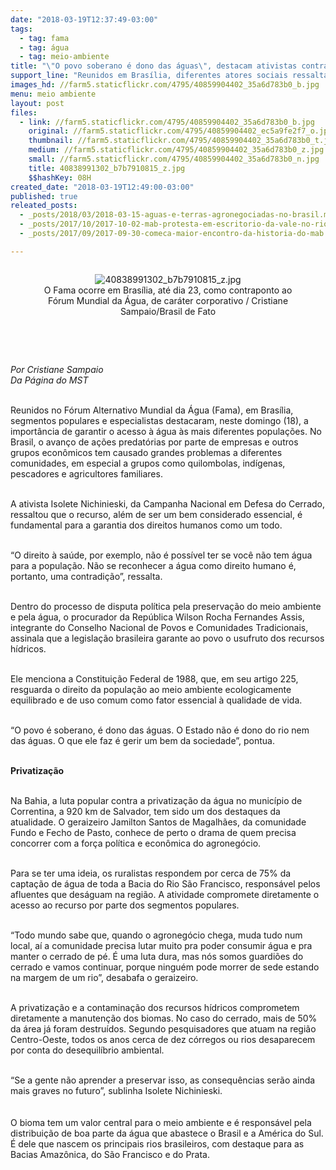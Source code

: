```yaml
---
date: "2018-03-19T12:37:49-03:00"
tags:
  - tag: fama
  - tag: água
  - tag: meio-ambiente
title: "\"O povo soberano é dono das águas\", destacam ativistas contrários à privatização\n"
support_line: "Reunidos em Brasília, diferentes atores sociais ressaltam a importância do recurso para preservação do meio ambiente\n"
images_hd: //farm5.staticflickr.com/4795/40859904402_35a6d783b0_b.jpg
menu: meio ambiente
layout: post
files:
  - link: //farm5.staticflickr.com/4795/40859904402_35a6d783b0_b.jpg
    original: //farm5.staticflickr.com/4795/40859904402_ec5a9fe2f7_o.jpg
    thumbnail: //farm5.staticflickr.com/4795/40859904402_35a6d783b0_t.jpg
    medium: //farm5.staticflickr.com/4795/40859904402_35a6d783b0_z.jpg
    small: //farm5.staticflickr.com/4795/40859904402_35a6d783b0_n.jpg
    title: 40838991302_b7b7910815_z.jpg
    $$hashKey: 08H
created_date: "2018-03-19T12:49:00-03:00"
published: true
releated_posts:
  - _posts/2018/03/2018-03-15-aguas-e-terras-agronegociadas-no-brasil.md
  - _posts/2017/10/2017-10-02-mab-protesta-em-escritorio-da-vale-no-rio-de-janeiro.md
  - _posts/2017/09/2017-09-30-comeca-maior-encontro-da-historia-do-mab.md

---
```

<div style="text-align:center">
<figure class="image" style="display:inline-block"><img alt="40838991302_b7b7910815_z.jpg" src="//farm5.staticflickr.com/4795/40859904402_35a6d783b0_b.jpg" />
<figcaption>O Fama ocorre em Bras&iacute;lia, at&eacute; dia 23, como contraponto ao F&oacute;rum Mundial da &Aacute;gua, de car&aacute;ter corporativo / Cristiane Sampaio/Brasil de Fato</figcaption>
</figure>
</div>

<p>&nbsp;</p>

<p><br />
<em>Por Cristiane Sampaio<br />
Da P&aacute;gina do MST</em></p>

<p><br />
Reunidos no F&oacute;rum Alternativo Mundial da &Aacute;gua (Fama), em Bras&iacute;lia, segmentos populares e especialistas destacaram, neste domingo (18), a import&acirc;ncia de garantir o acesso &agrave; &aacute;gua &agrave;s mais diferentes popula&ccedil;&otilde;es. No Brasil, o avan&ccedil;o de a&ccedil;&otilde;es predat&oacute;rias por parte de empresas e outros grupos econ&ocirc;micos tem causado grandes problemas a diferentes comunidades, em especial a grupos como quilombolas, ind&iacute;genas, pescadores e agricultores familiares.&nbsp;&nbsp;</p>

<p><br />
A ativista Isolete Nichinieski, da Campanha Nacional em Defesa do Cerrado, ressaltou que o recurso, al&eacute;m de ser um bem considerado essencial, &eacute; fundamental para a garantia dos direitos humanos como um todo.</p>

<p><br />
&ldquo;O direito &agrave; sa&uacute;de, por exemplo, n&atilde;o &eacute; poss&iacute;vel ter se voc&ecirc; n&atilde;o tem &aacute;gua para a popula&ccedil;&atilde;o. N&atilde;o se reconhecer a &aacute;gua como direito humano &eacute;, portanto, uma contradi&ccedil;&atilde;o&rdquo;, ressalta.</p>

<p><br />
Dentro do processo de disputa pol&iacute;tica pela preserva&ccedil;&atilde;o do meio ambiente e pela &aacute;gua, o procurador da Rep&uacute;blica Wilson Rocha Fernandes Assis, integrante do Conselho Nacional de Povos e Comunidades Tradicionais, assinala que a legisla&ccedil;&atilde;o brasileira garante ao povo o usufruto dos recursos h&iacute;dricos.</p>

<p><br />
Ele menciona a Constitui&ccedil;&atilde;o Federal de 1988, que, em seu artigo 225, resguarda o direito da popula&ccedil;&atilde;o ao meio ambiente ecologicamente equilibrado e de uso comum como fator essencial &agrave; qualidade de vida.</p>

<p><br />
&ldquo;O povo &eacute; soberano, &eacute; dono das &aacute;guas. O Estado n&atilde;o &eacute; dono do rio nem das &aacute;guas. O que ele faz &eacute; gerir um bem da sociedade&rdquo;, pontua.</p>

<p><br />
<strong>Privatiza&ccedil;&atilde;o</strong></p>

<p><br />
Na Bahia, a luta popular contra a privatiza&ccedil;&atilde;o da &aacute;gua no munic&iacute;pio de Correntina, a 920 km de Salvador, tem sido um dos destaques da atualidade. O geraizeiro Jamilton Santos de Magalh&atilde;es, da comunidade Fundo e Fecho de Pasto, conhece de perto o drama de quem precisa concorrer com a for&ccedil;a pol&iacute;tica e econ&ocirc;mica do agroneg&oacute;cio.</p>

<p><br />
Para se ter uma ideia, os ruralistas respondem por cerca de 75% da capta&ccedil;&atilde;o de &aacute;gua de toda a Bacia do Rio S&atilde;o Francisco, respons&aacute;vel pelos afluentes que des&aacute;guam na regi&atilde;o. A atividade compromete diretamente o acesso ao recurso por parte dos segmentos populares.</p>

<p><br />
&ldquo;Todo mundo sabe que, quando o agroneg&oacute;cio chega, muda tudo num local, a&iacute; a comunidade precisa lutar muito pra poder consumir &aacute;gua e pra manter o cerrado de p&eacute;. &Eacute; uma luta dura, mas n&oacute;s somos guardi&otilde;es do cerrado e vamos continuar, porque ningu&eacute;m pode morrer de sede estando na margem de um rio&rdquo;, desabafa o geraizeiro.</p>

<p><br />
A privatiza&ccedil;&atilde;o e a contamina&ccedil;&atilde;o dos recursos h&iacute;dricos comprometem diretamente a manuten&ccedil;&atilde;o dos biomas. No caso do cerrado, mais de 50% da &aacute;rea j&aacute; foram destru&iacute;dos. Segundo pesquisadores que atuam na regi&atilde;o Centro-Oeste, todos os anos cerca de dez c&oacute;rregos ou rios desaparecem por conta do desequil&iacute;brio ambiental.</p>

<p><br />
&ldquo;Se a gente n&atilde;o aprender a preservar isso, as consequ&ecirc;ncias ser&atilde;o ainda mais graves no futuro&rdquo;, sublinha Isolete Nichinieski.<br />
<br />
<br />
O bioma tem um valor central para o meio ambiente e &eacute; respons&aacute;vel pela distribui&ccedil;&atilde;o de boa parte da &aacute;gua que abastece o Brasil e a Am&eacute;rica do Sul. &Eacute; dele que nascem os principais rios brasileiros, com destaque para as Bacias Amaz&ocirc;nica, do S&atilde;o Francisco e do Prata.</p>
